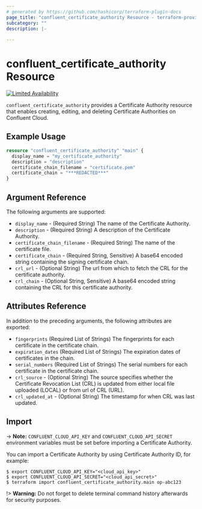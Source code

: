 ```yaml
---
# generated by https://github.com/hashicorp/terraform-plugin-docs
page_title: "confluent_certificate_authority Resource - terraform-provider-confluent"
subcategory: ""
description: |-
  
---
```


# confluent_certificate_authority Resource

[![Limited Availability](https://img.shields.io/badge/Lifecycle%20Stage-Limited%20Availability-%2345c6e8)](https://docs.confluent.io/cloud/current/api.html#section/Versioning/API-Lifecycle-Policy)

`confluent_certificate_authority` provides a Certificate Authority resource that enables creating, editing, and deleting Certificate Authorities on Confluent Cloud.

## Example Usage

```terraform
resource "confluent_certificate_authority" "main" {
  display_name = "my_certificate_authority"
  description = "description"
  certificate_chain_filename = "certificate.pem"
  certificate_chain = "***REDACTED***"
}
```

<!-- schema generated by tfplugindocs -->
## Argument Reference

The following arguments are supported:

- `display_name` - (Required String) The name of the Certificate Authority.
- `description` - (Required String) A description of the Certificate Authority.
- `certificate_chain_filename` - (Required String) The name of the certificate file.
- `certificate_chain` - (Required String, Sensitive) A base64 encoded string containing the signing certificate chain.
- `crl_url` - (Optional String) The url from which to fetch the CRL for the certificate authority.
- `crl_chain` - (Optional String, Sensitive) A base64 encoded string containing the CRL for this certificate authority.

## Attributes Reference

In addition to the preceding arguments, the following attributes are exported:

- `fingerprints` (Required List of Strings) The fingerprints for each certificate in the certificate chain.
- `expiration_dates` (Required List of Strings) The expiration dates of certificates in the chain.
- `serial_numbers` (Required List of Strings) The serial numbers for each certificate in the certificate chain.
- `crl_source` - (Optional String) The source specifies whether the Certificate Revocation List (CRL) is updated from either local file uploaded (LOCAL) or from url of CRL (URL).
- `crl_updated_at` - (Optional String) The timestamp for when CRL was last updated.

## Import

-> **Note:** `CONFLUENT_CLOUD_API_KEY` and `CONFLUENT_CLOUD_API_SECRET` environment variables must be set before importing a Certificate Authority.

You can import a Certificate Authority by using Certificate Authority ID, for example:

```shell
$ export CONFLUENT_CLOUD_API_KEY="<cloud_api_key>"
$ export CONFLUENT_CLOUD_API_SECRET="<cloud_api_secret>"
$ terraform import confluent_certificate_authority.main op-abc123
```

!> **Warning:** Do not forget to delete terminal command history afterwards for security purposes.
